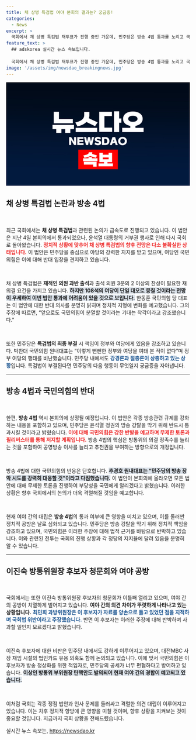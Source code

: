 ```yaml
---
title: 채 상병 특검법 여야 본회의 결과는? 궁금증!
categories:
  - News
excerpt: >
  국회에서 채 상병 특검법 재투표가 진행 중인 가운데, 민주당은 방송 4법 통과를 노리고 국민의힘은 필리버스터로 대응할 계획입니다. 여야의 강력한 대립이 예고되며 정치권의 긴장감이 고조되고 있습니다.
feature_text: >
  ## adskorea 실시간 뉴스 속보입니다.

  국회에서 채 상병 특검법 재투표가 진행 중인 가운데, 민주당은 방송 4법 통과를 노리고 국민의힘은 필리버스터로 대응할 계획입니다. 여야의 강력한 대립이 예고되며 정치권의 긴장감이 고조되고 있습니다.
image: '/assets/img/newsdao_breakingnews.jpg'
---
```


<p><img src="/assets/img/newsdao_breakingnews.jpg" alt="adskorea 속보" /></p>

<h2 data-ke-size="size26">채 상병 특검법 논란과 방송 4법</h2>

<p data-ke-size="size16">&nbsp;</p>

<p>최근 국회에서는 <b>채 상병 특검법</b>과 관련된 논의가 급속도로 진행되고 있습니다. 이 법안은 지난 4일 본회의에서 통과되었으나, 윤석열 대통령의 거부권 행사로 인해 다시 국회로 돌아왔습니다. <b><span style="color: #ee2323;">정치적 상황에 맞추어 채 상병 특검법의 향후 전망은 다소 불확실한 상태입니다.</span></b> 이 법안은 민주당을 중심으로 야당의 강력한 지지를 받고 있으며, 여당인 국민의힘은 이에 대해 반대 입장을 견지하고 있습니다.</p>

<p data-ke-size="size16">&nbsp;</p>

<p>채 상병 특검법은 <b>재적인 의원 과반 출석</b>과 출석 의원 3분의 2 이상의 찬성이 필요한 재의결 요건을 가지고 있습니다. <b><span style="background-color: #21538527;">하지만 108석의 여당이 단일 대오로 뭉칠 것이라는 전망이 우세하여 이번 법안 통과에 어려움이 있을 것으로 보입니다.</span></b> 한동훈 국민의힘 당 대표는 이 법안에 대한 반대 의사를 분명히 밝히며 정치적 지형에 변화를 예고했습니다. 그의 주장에 따르면, “앞으로도 국민의힘이 분열할 것이라는 기대는 착각이라고 강조했습니다.”</p>

<p data-ke-size="size16">&nbsp;</p>

<p>또한 민주당은 <b>특검법의 최종 부결</b> 시 책임이 정부와 여당에게 있음을 강조하고 있습니다. 박찬대 국민의힘 원내대표는 “이렇게 뻔뻔한 정부와 여당을 여태 본 적이 없다”며 정부 여당의 행태를 비난했습니다. 민주당 내에서도 <b><span style="color: #1a5490;">강경론과 절충론이 상충하고 있는 상황</span></b>입니다. 특검법이 부결된다면 민주당의 다음 행동이 무엇일지 궁금증을 자아냅니다.</p>

<hr>

<h2 data-ke-size="size26">방송 4법과 국민의힘의 반대</h2>

<p data-ke-size="size16">&nbsp;</p>

<p>한편, <b>방송 4법</b> 역시 본회의에 상정될 예정입니다. 이 법안은 각종 방송관련 규제를 강화하는 내용을 포함하고 있으며, 민주당은 윤석열 정권의 방송 강탈을 막기 위해 반드시 통과시킬 것이라고 밝혔습니다. <b><span style="color: #ee2323;">이에 대해 국민의힘은 강한 반발을 예고하며 무제한 토론과 필리버스터를 통해 저지할 계획입니다.</span></b> 방송 4법의 핵심은 방통위의 의결 정족수를 늘리는 것을 포함하여 공영방송 이사를 늘리고 추천권을 부여하는 방향으로의 개정입니다.</p>

<p data-ke-size="size16">&nbsp;</p>

<p>방송 4법에 대한 국민의힘의 반응은 단호합니다. <b><span style="background-color: #21538527;">추경호 원내대표는 “민주당의 방송 장악 시도를 강력히 대응할 것”이라고 다짐했습니다.</span></b> 이 법안이 본회의에 올라오면 모든 법안에 대해 무제한 토론을 진행하여 부당성을 국민에게 알리겠다고 밝혔습니다. 이러한 상황은 향후 국회에서의 논의가 더욱 격렬해질 것임을 예고합니다.</p>

<p data-ke-size="size16">&nbsp;</p>

<p>현재 여야 간의 대립은 <b>방송 4법</b>의 통과 여부에 큰 영향을 미치고 있으며, 이를 둘러싼 정치적 공방은 날로 심화되고 있습니다. 민주당은 방송 강탈을 막기 위해 정치적 책임을 강조하고 있으며, 국민의힘은 이러한 주장에 대해 법적 근거를 바탕으로 반박하고 있습니다. 이와 관련된 전투는 국회의 진행 상황과 각 정당의 지지율에 달려 있음을 분명히 알 수 있습니다.</p>

<hr>

<h2 data-ke-size="size26">이진숙 방통위원장 후보자 청문회와 여야 공방</h2>

<p data-ke-size="size16">&nbsp;</p>

<p>국회에서는 또한 이진숙 방통위원장 후보자의 청문회가 이틀째 열리고 있으며, 여야 간의 공방이 치열하게 벌어지고 있습니다. <b>여야 간의 의견 차이가 뚜렷하게 나타나고 있는 상황입니다.</b> <b><span style="color: #1a5490;">최민희 과방위원장은 이 후보자가 자료를 양손으로 들고 있었던 점을 지적하며 국회법 위반이라고 주장했습니다.</span></b> 반면 이 후보자는 이러한 주장에 대해 반박하며 사과할 일인지 모르겠다고 밝혔습니다.</p>

<p data-ke-size="size16">&nbsp;</p>

<p>이진숙 후보자에 대한 비판은 민주당 내에서도 강하게 이루어지고 있으며, 대전MBC 사장 재임 시절의 법인카드 유용 의혹도 함께 논의되고 있습니다. 이에 맞서 국민의힘은 이 후보자가 방송 정상화를 위한 적임자로, 민주당의 공세가 너무 편협하다고 방어하고 있습니다. <b><span style="background-color: #21538527;">이상인 방통위 부위원장 탄핵안도 발의되어 현재 여야 간의 경합이 예고되고 있습니다.</span></b></p>

<p data-ke-size="size16">&nbsp;</p>

<p>이처럼 국회는 각종 쟁점 법안과 인사 문제를 둘러싸고 격렬한 의견 대립이 이루어지고 있습니다. 이는 차후 정치적 향방에 큰 영향을 미칠 것이며, 향후 상황을 지켜보는 것이 중요할 것입니다. 지금까지 국회 상황을 전해드렸습니다.</p>
실시간 뉴스 속보는, <a href="https://newsdao.kr" rel="dofollow">https://newsdao.kr</a>



